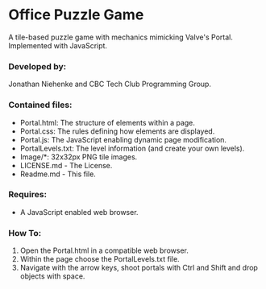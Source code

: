 # Office Puzzle Game

A tile-based puzzle game with mechanics mimicking Valve's Portal. Implemented
    with JavaScript.

### Developed by: ###
Jonathan Niehenke and CBC Tech Club Programming Group.

### Contained files: ###

- Portal.html: The structure of elements within a page.
- Portal.css: The rules defining how elements are displayed.
- Portal.js: The JavaScript enabling dynamic page modification.
- PortalLevels.txt: The level information (and create your own levels).
- Image/\*: 32x32px PNG tile images.
- LICENSE.md - The License.
- Readme.md - This file.

### Requires: ###
- A JavaScript enabled web browser.

### How To: ###
1. Open the Portal.html in a compatible web browser.
2. Within the page choose the PortalLevels.txt file.
3. Navigate with the arrow keys, shoot portals with Ctrl and Shift and drop
    objects with space.
